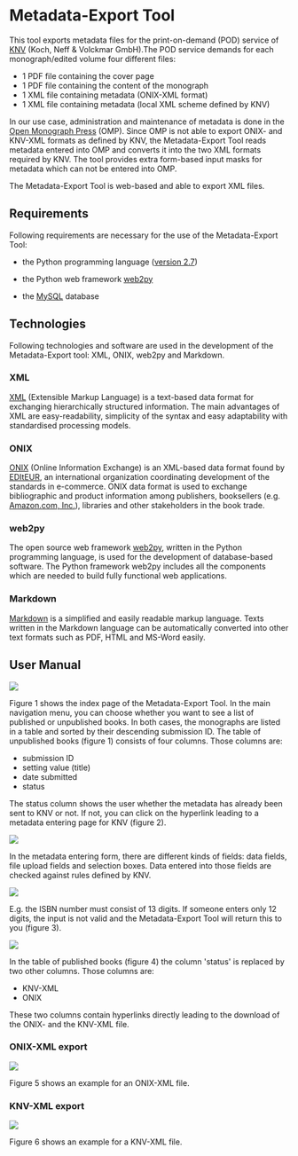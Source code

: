 # Metadata-Export Tool

This tool exports metadata files for the print-on-demand (POD) service of [KNV](http://www.knv.de/lieferanten.html) (Koch, Neff & Volckmar GmbH).The POD service demands for each monograph/edited volume four different files: 
* 1 PDF file containing the cover page
* 1 PDF file containing the content of the monograph
* 1 XML file containing metadata (ONIX-XML format) 
* 1 XML file containing metadata (local XML scheme defined by KNV)

In our use case, administration and maintenance of metadata is done in the [Open Monograph Press](https://pkp.sfu.ca/omp/) (OMP). Since OMP is not able to export ONIX- and KNV-XML formats as defined by KNV, the Metadata-Export Tool reads metadata entered into OMP and converts it into the two XML formats required by KNV. The tool provides extra form-based input masks for metadata which can not be entered into OMP.

The Metadata-Export Tool is web-based and able to export XML files.

## Requirements

Following requirements are necessary for the use of the Metadata-Export Tool:

* the Python programming language ([version 2.7](https://www.python.org/download/releases/2.7/)) 

* the Python web framework [web2py](http://www.web2py.com/init/default/download)

* the [MySQL](https://www.mysql.de/downloads/) database

## Technologies

Following technologies and software are used in the development of the Metadata-Export tool: XML, ONIX, web2py and Markdown.

### XML

[XML](https://en.wikipedia.org/wiki/XML) (Extensible Markup Language) is a text-based data format for exchanging hierarchically structured information. The main advantages of XML are easy-readability, simplicity of the syntax and easy adaptability with standardised processing models.

### ONIX

[ONIX](http://home.bic-media.com/index.php/onix-2-1) (Online Information Exchange) is an XML-based data format found by  [EDItEUR](http://www.editeur.org/83/Overview/), an  international organization coordinating development of the standards in e-commerce. ONIX data format is used to exchange bibliographic and product information among publishers, booksellers (e.g. [Amazon.com, Inc.](http://www.amazon.com/books-used-books-textbooks/b?ie=UTF8&node=283155)), libraries and other stakeholders in the book trade.

### web2py

The open source web framework [web2py](http://web2py.com/books/default/chapter/29/01/introduction), written in the Python programming language, is used for the development of database-based software. The Python framework web2py includes all the components which are needed to build fully functional web applications.

### Markdown

[Markdown](https://guides.github.com/features/mastering-markdown/) is a simplified and easily readable markup language. Texts written in the Markdown language can be automatically converted into other text formats such as PDF, HTML and MS-Word easily.

## User Manual

<img src="https://raw.githubusercontent.com/withanage/OMP_KNV_Plugin/master/static/images/readme/figure1.png">

Figure 1 shows the index page of the Metadata-Export Tool. In the main navigation menu, you can choose whether you want to see a list of published or unpublished books. In both cases, the monographs are listed in a table and sorted by their descending submission ID. The table of unpublished books (figure 1) consists of four columns.
Those columns are: 
* submission ID
* setting value (title) 
* date submitted
* status

The status column shows the user whether the metadata has already been sent to KNV or not. If not, you can click on the hyperlink leading to a metadata entering page for KNV (figure 2). 

<img src="master/static/images/readme/figure2.png">

In the metadata entering form, there are different kinds of fields: data fields, file upload fields and selection boxes. Data entered into those fields are checked against rules defined by KNV.

<img src="https://raw.githubusercontent.com/withanage/OMP_KNV_Plugin/master/static/images/readme/figure3.png">

E.g. the ISBN number must consist of 13 digits. If someone enters only 12 digits, the input is not valid and the Metadata-Export Tool will return this to you (figure 3).

<img src="https://raw.githubusercontent.com/withanage/OMP_KNV_Plugin/master/static/images/readme/figure4.png">

In the table of published books (figure 4) the column 'status' is replaced by two other columns.
Those columns are:
* KNV-XML
* ONIX

These two columns contain hyperlinks directly leading to the download of the ONIX- and the KNV-XML file. 

### ONIX-XML export
 
<img src="https://raw.githubusercontent.com/withanage/OMP_KNV_Plugin/master/static/images/readme/figure5.png">

Figure 5 shows an example for an ONIX-XML file.

### KNV-XML export

<img src="https://raw.githubusercontent.com/withanage/OMP_KNV_Plugin/master/static/images/readme/figure06.png">

Figure 6 shows an example for a KNV-XML file.
